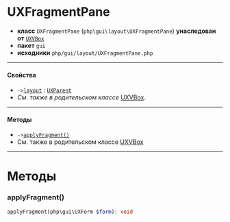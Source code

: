 # UXFragmentPane

- **класс** `UXFragmentPane` (`php\gui\layout\UXFragmentPane`) **унаследован от** [`UXVBox`](https://github.com/VenityStudio/android/tree/master/jphp-android-ext/api-docs/classes/php/gui/layout/UXVBox.ru.md)
- **пакет** `gui`
- **исходники** `php/gui/layout/UXFragmentPane.php`

---

#### Свойства

- `->`[`layout`](#prop-layout) : [`UXParent`](https://github.com/VenityStudio/android/tree/master/jphp-android-ext/api-docs/classes/php/gui/UXParent.ru.md)
- *См. также в родительском классе* [UXVBox](https://github.com/VenityStudio/android/tree/master/jphp-android-ext/api-docs/classes/php/gui/layout/UXVBox.ru.md).

---

#### Методы

- `->`[`applyFragment()`](#method-applyfragment)
- См. также в родительском классе [UXVBox](https://github.com/VenityStudio/android/tree/master/jphp-android-ext/api-docs/classes/php/gui/layout/UXVBox.ru.md)

---
# Методы

<a name="method-applyfragment"></a>

### applyFragment()
```php
applyFragment(php\gui\UXForm $form): void
```